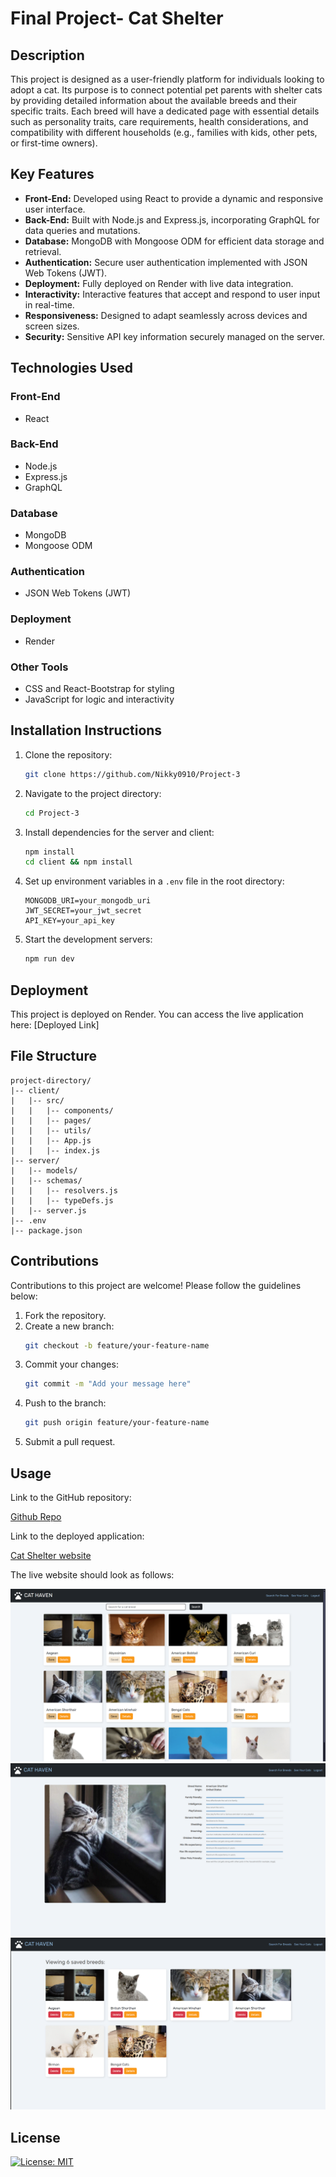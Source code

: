 # Final Project- Cat Shelter

## Description

This project is designed as a user-friendly platform for individuals looking to adopt a cat. Its purpose is to connect potential pet parents with shelter cats by providing detailed information about the available breeds and their specific traits. Each breed will have a dedicated page with essential details such as personality traits, care requirements, health considerations, and compatibility with different households (e.g., families with kids, other pets, or first-time owners). 

## Key Features

- **Front-End:** Developed using React to provide a dynamic and responsive user interface.
- **Back-End:** Built with Node.js and Express.js, incorporating GraphQL for data queries and mutations.
- **Database:** MongoDB with Mongoose ODM for efficient data storage and retrieval.
- **Authentication:** Secure user authentication implemented with JSON Web Tokens (JWT).
- **Deployment:** Fully deployed on Render with live data integration.
- **Interactivity:** Interactive features that accept and respond to user input in real-time.
- **Responsiveness:** Designed to adapt seamlessly across devices and screen sizes.
- **Security:** Sensitive API key information securely managed on the server.


## Technologies Used

### Front-End
- React

### Back-End
- Node.js
- Express.js
- GraphQL

### Database
- MongoDB
- Mongoose ODM

### Authentication
- JSON Web Tokens (JWT)

### Deployment
- Render

### Other Tools
- CSS and React-Bootstrap for styling
- JavaScript for logic and interactivity

## Installation Instructions

1. Clone the repository:
   ```bash
   git clone https://github.com/Nikky0910/Project-3
   ```
2. Navigate to the project directory:
   ```bash
   cd Project-3
   ```
3. Install dependencies for the server and client:
   ```bash
   npm install
   cd client && npm install
   ```
4. Set up environment variables in a `.env` file in the root directory:
   ```plaintext
   MONGODB_URI=your_mongodb_uri
   JWT_SECRET=your_jwt_secret
   API_KEY=your_api_key
   ```
5. Start the development servers:
   ```bash
   npm run dev
   ```

## Deployment

This project is deployed on Render. You can access the live application here: [Deployed Link]

## File Structure

```
project-directory/
|-- client/
|   |-- src/
|   |   |-- components/
|   |   |-- pages/
|   |   |-- utils/
|   |   |-- App.js
|   |   |-- index.js
|-- server/
|   |-- models/
|   |-- schemas/
|   |   |-- resolvers.js
|   |   |-- typeDefs.js
|   |-- server.js
|-- .env
|-- package.json
```

## Contributions

Contributions to this project are welcome! Please follow the guidelines below:
1. Fork the repository.
2. Create a new branch:
   ```bash
   git checkout -b feature/your-feature-name
   ```
3. Commit your changes:
   ```bash
   git commit -m "Add your message here"
   ```
4. Push to the branch:
   ```bash
   git push origin feature/your-feature-name
   ```
5. Submit a pull request.

## Usage

Link to the GitHub repository:

<a href = "https://github.com/Nikky0910/Project-3"> Github Repo</a>

Link to the deployed application: 

<a href = "https://project-3-8krb.onrender.com"> Cat Shelter website</a>

The live website should look as follows:

![alt text](./client/src/assets/images/Homepage.png)
![alt text](./client/src/assets/images/Details.png)
![alt text](./client/src/assets/images/Saved-breeds.png) 


## License

[![License: MIT](https://img.shields.io/badge/License-MIT-yellow.svg)](https://opensource.org/licenses/MIT)